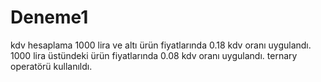 # Deneme1
kdv hesaplama 
1000 lira ve altı ürün fiyatlarında 0.18 kdv oranı uygulandı.
1000 lira üstündeki ürün fiyatlarında 0.08 kdv oranı uygulandı.
ternary operatörü kullanıldı. 
